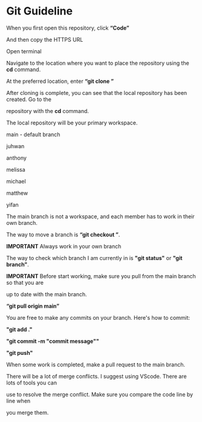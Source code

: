 # Git Guideline

When you first open this repository, click **“**Code**”**

And then copy the HTTPS URL

Open terminal

Navigate to the location where you want to place the repository using the **cd** command.

At the preferred location, enter **“git clone <URL>”**

After cloning is complete, you can see that the local repository has been created. Go to the

repository with the **cd** command.

The local repository will be your primary workspace.
  
  

main - default branch

juhwan

anthony

melissa

michael

matthew

yifan
  
  

The main branch is not a workspace, and each member has to work in their own branch.

The way to move a branch is **“git checkout <branch name>”**.
  
  

**IMPORTANT** Always work in your own branch

The way to check which branch I am currently in is **"git status"** or **"git branch"**.
  
  

**IMPORTANT** Before start working, make sure you pull from the main branch so that you are

up to date with the main branch.

**“git pull origin main”**
  
  

You are free to make any commits on your branch. Here's how to commit:

**"git add ."**

**"git commit -m "commit message""**

**"git push"**
  
  

When some work is completed, make a pull request to the main branch.
  
  

There will be a lot of merge conflicts. I suggest using VScode. There are lots of tools you can

use to resolve the merge conflict. Make sure you compare the code line by line when

you merge them.


